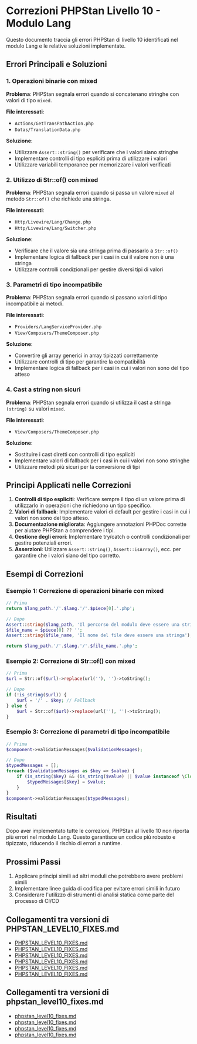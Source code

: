 # Correzioni PHPStan Livello 10 - Modulo Lang

Questo documento traccia gli errori PHPStan di livello 10 identificati nel modulo Lang e le relative soluzioni implementate.

## Errori Principali e Soluzioni

### 1. Operazioni binarie con mixed

**Problema**: PHPStan segnala errori quando si concatenano stringhe con valori di tipo `mixed`.

**File interessati**:
- `Actions/GetTransPathAction.php`
- `Datas/TranslationData.php`

**Soluzione**:
- Utilizzare `Assert::string()` per verificare che i valori siano stringhe
- Implementare controlli di tipo espliciti prima di utilizzare i valori
- Utilizzare variabili temporanee per memorizzare i valori verificati

### 2. Utilizzo di Str::of() con mixed

**Problema**: PHPStan segnala errori quando si passa un valore `mixed` al metodo `Str::of()` che richiede una stringa.

**File interessati**:
- `Http/Livewire/Lang/Change.php`
- `Http/Livewire/Lang/Switcher.php`

**Soluzione**:
- Verificare che il valore sia una stringa prima di passarlo a `Str::of()`
- Implementare logica di fallback per i casi in cui il valore non è una stringa
- Utilizzare controlli condizionali per gestire diversi tipi di valori

### 3. Parametri di tipo incompatibile

**Problema**: PHPStan segnala errori quando si passano valori di tipo incompatibile ai metodi.

**File interessati**:
- `Providers/LangServiceProvider.php`
- `View/Composers/ThemeComposer.php`

**Soluzione**:
- Convertire gli array generici in array tipizzati correttamente
- Utilizzare controlli di tipo per garantire la compatibilità
- Implementare logica di fallback per i casi in cui i valori non sono del tipo atteso

### 4. Cast a string non sicuri

**Problema**: PHPStan segnala errori quando si utilizza il cast a stringa `(string)` su valori `mixed`.

**File interessati**:
- `View/Composers/ThemeComposer.php`

**Soluzione**:
- Sostituire i cast diretti con controlli di tipo espliciti
- Implementare valori di fallback per i casi in cui i valori non sono stringhe
- Utilizzare metodi più sicuri per la conversione di tipi

## Principi Applicati nelle Correzioni

1. **Controlli di tipo espliciti**: Verificare sempre il tipo di un valore prima di utilizzarlo in operazioni che richiedono un tipo specifico.
2. **Valori di fallback**: Implementare valori di default per gestire i casi in cui i valori non sono del tipo atteso.
3. **Documentazione migliorata**: Aggiungere annotazioni PHPDoc corrette per aiutare PHPStan a comprendere i tipi.
4. **Gestione degli errori**: Implementare try/catch o controlli condizionali per gestire potenziali errori.
5. **Asserzioni**: Utilizzare `Assert::string()`, `Assert::isArray()`, ecc. per garantire che i valori siano del tipo corretto.

## Esempi di Correzioni

### Esempio 1: Correzione di operazioni binarie con mixed

```php
// Prima
return $lang_path.'/'.$lang.'/'.$piece[0].'.php';

// Dopo
Assert::string($lang_path, 'Il percorso del modulo deve essere una stringa');
$file_name = $piece[0] ?? '';
Assert::string($file_name, 'Il nome del file deve essere una stringa');

return $lang_path.'/'.$lang.'/'.$file_name.'.php';
```

### Esempio 2: Correzione di Str::of() con mixed

```php
// Prima
$url = Str::of($url)->replace(url(''), '')->toString();

// Dopo
if (!is_string($url)) {
    $url = '/' . $key; // Fallback
} else {
    $url = Str::of($url)->replace(url(''), '')->toString();
}
```

### Esempio 3: Correzione di parametri di tipo incompatibile

```php
// Prima
$component->validationMessages($validationMessages);

// Dopo
$typedMessages = [];
foreach ($validationMessages as $key => $value) {
    if (is_string($key) && (is_string($value) || $value instanceof \Closure)) {
        $typedMessages[$key] = $value;
    }
}
$component->validationMessages($typedMessages);
```

## Risultati

Dopo aver implementato tutte le correzioni, PHPStan al livello 10 non riporta più errori nel modulo Lang. Questo garantisce un codice più robusto e tipizzato, riducendo il rischio di errori a runtime.

## Prossimi Passi

1. Applicare principi simili ad altri moduli che potrebbero avere problemi simili
2. Implementare linee guida di codifica per evitare errori simili in futuro
3. Considerare l'utilizzo di strumenti di analisi statica come parte del processo di CI/CD 
## Collegamenti tra versioni di PHPSTAN_LEVEL10_FIXES.md
* [PHPSTAN_LEVEL10_FIXES.md](docs/PHPSTAN_LEVEL10_FIXES.md)
* [PHPSTAN_LEVEL10_FIXES.md](../../../Notify/docs/PHPSTAN_LEVEL10_FIXES.md)
* [PHPSTAN_LEVEL10_FIXES.md](../../../User/docs/PHPSTAN_LEVEL10_FIXES.md)
* [PHPSTAN_LEVEL10_FIXES.md](../../../Lang/docs/PHPSTAN_LEVEL10_FIXES.md)
* [PHPSTAN_LEVEL10_FIXES.md](../../../Job/docs/PHPSTAN_LEVEL10_FIXES.md)
* [PHPSTAN_LEVEL10_FIXES.md](../../../Media/docs/PHPSTAN_LEVEL10_FIXES.md)


## Collegamenti tra versioni di phpstan_level10_fixes.md
* [phpstan_level10_fixes.md](../../Notify/docs/phpstan_level10_fixes.md)
* [phpstan_level10_fixes.md](../../User/docs/phpstan_level10_fixes.md)
* [phpstan_level10_fixes.md](../../Job/docs/phpstan_level10_fixes.md)
* [phpstan_level10_fixes.md](../../Media/docs/phpstan_level10_fixes.md)

